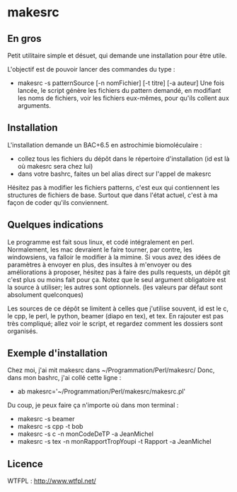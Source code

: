 # makesrc


## En gros

Petit utilitaire simple et désuet, qui demande une installation pour être utile.

L'objectif est de pouvoir lancer des commandes du type :
- makesrc -s patternSource [-n nomFichier] [-t titre] [-a auteur]
Une fois lancée, le script génère les fichiers du pattern demandé, en modifiant les noms de fichiers, 
voir les fichiers eux-mêmes, pour qu'ils collent aux arguments.




## Installation
L'installation demande un BAC+6.5 en astrochimie biomoléculaire :
- collez tous les fichiers du dépôt dans le répertoire d'installation (id est là où makesrc sera chez lui)
- dans votre bashrc, faites un bel alias direct sur l'appel de makesrc

Hésitez pas à modifier les fichiers patterns, c'est eux qui contiennent les structures de fichiers de base.
Surtout que dans l'état actuel, c'est à ma façon de coder qu'ils conviennent.



## Quelques indications
Le programme est fait sous linux, et codé intégralement en perl. 
Normalement, les mac devraient le faire tourner, par contre, les windowsiens, va falloir le modifier à la mimine.
Si vous avez des idées de paramètres à envoyer en plus, des insultes à m'envoyer ou des améliorations à proposer, hésitez pas à faire des pulls requests, un dépôt git c'est plus ou moins fait pour ça.
Notez que le seul argument obligatoire est la source à utiliser; les autres sont optionnels. (les valeurs par défaut sont absolument quelconques)

Les sources de ce dépôt se limitent à celles que j'utilise souvent, id est le c, le cpp, le perl, le python, beamer (diapo en tex), et tex.
En rajouter est pas très compliqué; allez voir le script, et regardez comment les dossiers sont organisés.




## Exemple d'installation
Chez moi, j'ai mit makesrc dans ~/Programmation/Perl/makesrc/
Donc, dans mon bashrc, j'ai collé cette ligne :
- ab makesrc='~/Programmation/Perl/makesrc/makesrc.pl'

Du coup, je peux faire ça n'importe où dans mon terminal :
- makesrc -s beamer
- makesrc -s cpp -t bob
- makesrc -s c -n monCodeDeTP -a JeanMichel
- makesrc -s tex -n monRapportTropYoupi -t Rapport -a JeanMichel




## Licence
WTFPL : http://www.wtfpl.net/
